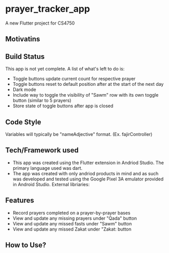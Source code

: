 # prayer_tracker_app

A new Flutter project for CS4750

## Motivatins


## Build Status
This app is not yet complete. A list of what's left to do is:
- Toggle buttons update current count for respective prayer
- Toggle buttons reset to default position after at the start of the next day
- Dark mode
- Include way to toggle the visibility of "Sawm" row with its own toggle button (similar to 5 prayers)
- Store state of toggle buttons after app is closed

## Code Style
Variables will typically be "nameAdjective" format. (Ex. fajirController)

## Tech/Framework used
- This app was created using the Flutter extension in Andriod Studio. The primary language used was dart.
- The app was created with only andriod products in mind and as such was developed and tested using the Google Pixel 3A emulator provided in Android Studio. 
External libriaries:

## Features
- Record prayers completed on a prayer-by-prayer bases
- View and update any missing prayers under "Qada" button
- View and update any missed fasts under "Sawm" button
- View and update any missed Zakat under "Zakat: button

## How to Use?




